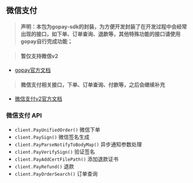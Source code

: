 ## 微信支付

> #### 声明：本包为gopay-sdk的封装，为方便开发封装了在开发过程中会经常出现的接口，如下单、订单查询、退款等，其他特殊功能的接口请使用gopay自行完成功能；

> #### 暂仅支持微信v2

- [gopay官方文档](https://github.com/go-pay/gopay)

> #### 微信支付相关接口，下单、订单查询、付款等，之后会继续补充

- [微信支付v2官方文档](https://pay.weixin.qq.com/wiki/doc/api/index.html)

### 微信支付 API

* `client.PayUnifiedOrder()` 微信下单
* `client.PaySign()`         微信签名生成
* `client.PayParseNotifyToBodyMap()` 异步通知参数处理
* `client.PayVerifySign()` 验证签名
* `client.PayAddCertFilePath()` 添加退款证书
* `client.PayRefund()` 退款
* `client.PayOrderSearch()` 订单查询